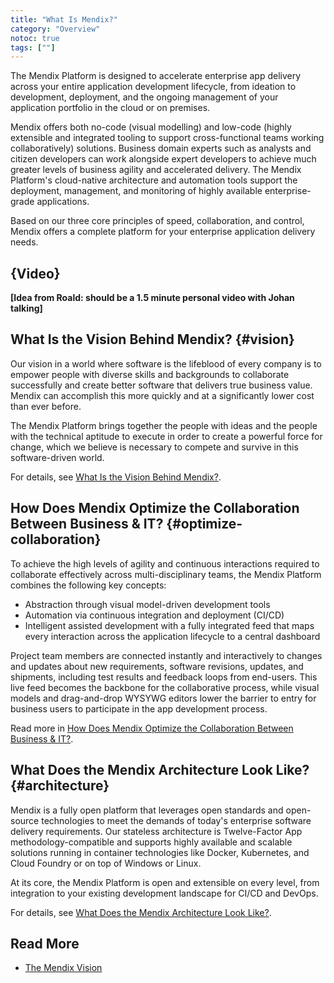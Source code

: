 ```yaml
---
title: "What Is Mendix?"
category: "Overview"
notoc: true
tags: [""]
---
```


The Mendix Platform is designed to accelerate enterprise app delivery across your entire application development lifecycle, from ideation to development, deployment, and the ongoing management of your application portfolio in the cloud or on premises.

Mendix offers both no-code (visual modelling) and low-code (highly extensible and integrated tooling to support cross-functional teams working collaboratively) solutions. Business domain experts such as analysts and citizen developers can work alongside expert developers to achieve much greater levels of business agility and accelerated delivery. The Mendix Platform's cloud-native architecture and automation tools support the deployment, management, and monitoring of highly available enterprise-grade applications. 

Based on our three core principles of speed, collaboration, and control, Mendix offers a complete platform for your enterprise application delivery needs.

## {Video}

**[Idea from Roald: should be a 1.5 minute personal video with Johan talking]**

## What Is the Vision Behind Mendix? {#vision}

Our vision in a world where software is the lifeblood of every company is to empower people with diverse skills and backgrounds to collaborate successfully and create better software that delivers true business value. Mendix can accomplish this more quickly and at a significantly lower cost than ever before.

The Mendix Platform brings together the people with ideas and the people with the technical aptitude to execute in order to create a powerful force for change, which we believe is necessary to compete and survive in this software-driven world.

For details, see [What Is the Vision Behind Mendix?](what-is-mendix#vision).

## How Does Mendix Optimize the Collaboration Between Business & IT? {#optimize-collaboration}

To achieve the high levels of agility and continuous interactions required to collaborate effectively across multi-disciplinary teams, the Mendix Platform combines the following key concepts:

* Abstraction through visual model-driven development tools
* Automation via continuous integration and deployment (CI/CD)
* Intelligent assisted development with a fully integrated feed that maps every interaction across the application lifecycle to a central dashboard

Project team members are connected instantly and interactively to changes and updates about new requirements, software revisions, updates, and shipments, including test results and feedback loops from end-users. This live feed becomes the backbone for the collaborative process, while visual models and drag-and-drop WYSYWG editors lower the barrier to entry for business users to participate in the app development process.

Read more in [How Does Mendix Optimize the Collaboration Between Business & IT?](what-is-mendix#optimize-collaboration).

## What Does the Mendix Architecture Look Like? {#architecture}

Mendix is a fully open platform that leverages open standards and open-source technologies to meet the demands of today's enterprise software delivery requirements. Our stateless architecture is Twelve-Factor App methodology-compatible and supports highly available and scalable solutions running in container technologies like Docker, Kubernetes, and Cloud Foundry or on top of Windows or Linux.  

At its core, the Mendix Platform is open and extensible on every level, from integration to your existing development landscape for CI/CD and DevOps.

For details, see [What Does the Mendix Architecture Look Like?](what-is-mendix#architecture).

## Read More

* [The Mendix Vision](what-is-mendix)
